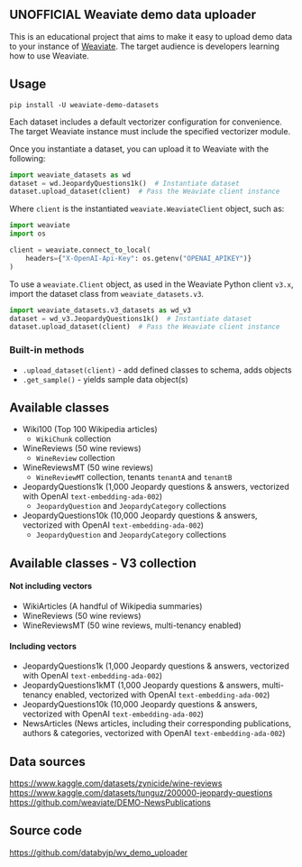 ## UNOFFICIAL Weaviate demo data uploader

This is an educational project that aims to make it easy to upload demo data to your instance of [Weaviate](https://weaviate.io). The target audience is developers learning how to use Weaviate.

## Usage

```shell
pip install -U weaviate-demo-datasets
```

Each dataset includes a default vectorizer configuration for convenience.
The target Weaviate instance must include the specified vectorizer module.

Once you instantiate a dataset, you can upload it to Weaviate with the following:

```python
import weaviate_datasets as wd
dataset = wd.JeopardyQuestions1k()  # Instantiate dataset
dataset.upload_dataset(client)  # Pass the Weaviate client instance
```

Where `client` is the instantiated `weaviate.WeaviateClient` object, such as:

```python
import weaviate
import os

client = weaviate.connect_to_local(
    headers={"X-OpenAI-Api-Key": os.getenv("OPENAI_APIKEY")}
)
```

To use a `weaviate.Client` object, as used in the Weaviate Python client `v3.x`, import the dataset class from `weaviate_datasets.v3`.   

```python
import weaviate_datasets.v3_datasets as wd_v3
dataset = wd_v3.JeopardyQuestions1k()  # Instantiate dataset
dataset.upload_dataset(client)  # Pass the Weaviate client instance
```

### Built-in methods
- `.upload_dataset(client)` - add defined classes to schema, adds objects
- `.get_sample()` - yields sample data object(s)

## Available classes

- Wiki100 (Top 100 Wikipedia articles)
  - `WikiChunk` collection
- WineReviews (50 wine reviews)
  - `WineReview` collection
- WineReviewsMT (50 wine reviews) 
  - `WineReviewMT` collection, tenants `tenantA` and `tenantB`
- JeopardyQuestions1k (1,000 Jeopardy questions & answers, vectorized with OpenAI `text-embedding-ada-002`)
  - `JeopardyQuestion` and `JeopardyCategory` collections
- JeopardyQuestions10k (10,000 Jeopardy questions & answers, vectorized with OpenAI `text-embedding-ada-002`)
  - `JeopardyQuestion` and `JeopardyCategory` collections

## Available classes - V3 collection 

#### Not including vectors
- WikiArticles (A handful of Wikipedia summaries)
- WineReviews (50 wine reviews)
- WineReviewsMT (50 wine reviews, multi-tenancy enabled)

#### Including vectors
- JeopardyQuestions1k (1,000 Jeopardy questions & answers, vectorized with OpenAI `text-embedding-ada-002`)
- JeopardyQuestions1kMT (1,000 Jeopardy questions & answers, multi-tenancy enabled, vectorized with OpenAI `text-embedding-ada-002`)
- JeopardyQuestions10k (10,000 Jeopardy questions & answers, vectorized with OpenAI `text-embedding-ada-002`)
- NewsArticles (News articles, including their corresponding publications, authors & categories, vectorized with OpenAI `text-embedding-ada-002`)

## Data sources

https://www.kaggle.com/datasets/zynicide/wine-reviews
https://www.kaggle.com/datasets/tunguz/200000-jeopardy-questions
https://github.com/weaviate/DEMO-NewsPublications

## Source code

https://github.com/databyjp/wv_demo_uploader
